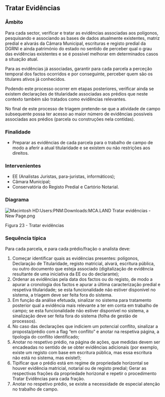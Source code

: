 ## Tratar Evidências

### Âmbito

Para cada sector, verificar e tratar as evidências associadas aos polígonos, pesquisando e associando as bases de dados atualmente existentes, matriz predial e alvarás da Câmara Municipal, escrituras e registo predial da DGRNI e ainda património do estado no sentido de perceber qual o grau das evidências existentes e se é possível melhorar em determinados casos a situação atual.

Para as evidências já associadas, garantir para cada parcela a perceção temporal dos factos ocorridos e por conseguinte, perceber quem são os titulares ativos já conhecidos.

Podendo este processo ocorrer em etapas posteriores, verificar ainda se existem declarações de titularidade associadas aos prédios que neste contexto também são tratados como evidências relevantes.

No final de este processo de triagem pretende-se que a atividade de campo subsequente possa ter acesso ao maior número de evidências possíveis associadas aos prédios \(parcela ou construções nela contidas\).

### Finalidade

* Preparar as evidências de cada parcela para o trabalho de campo de modo a aferir a atual titularidade e se existem ou não restrições aos direitos.

### Intervenientes

* EE \(Analistas Juristas, para-juristas, informáticos\);
* Câmara Municipal;
* Conservatória do Registo Predial e Cartório Notarial.

### Diagrama

![Macintosh HD:Users:PNM:Downloads:MCA.LAND Tratar evidências - New Page.png](../assets/macintosh_hduserspnmdownloadsmc.png)

Figura 23 - Tratar evidências

### Sequência típica

Para cada parcela, e para cada prédio/fração o analista deve:

1. Começar identificar quais as evidências presentes: polígonos, Declaração de Titularidade, registo matricial, alvará, escritura pública, ou outro documento que esteja associado \(digitalização de evidência resultante de uma iniciativa da EE ou do declarante\);
2. Ordenar as evidências pela data dos factos ou do registo, de modo a apurar a cronologia dos factos e apurar a última caracterização predial e respetiva titularidade; se esta funcionalidade não estiver disponível no sistema, a triagem deve ser feita fora do sistema.
3. Em função da análise efetuada, sinalizar no sistema para tratamento posterior qual a evidência mais relevante a ter em conta em trabalho de campo; se esta funcionalidade não estiver disponível no sistema, a sinalização deve ser feita fora do sistema \(folha de gestão de processos\).
4. No caso das declarações que indiciem um potencial conflito, sinalizar a proposta/prédio com a flag “em conflito” e anotar na respetiva página, a tipologia do conflito identificado;
5. Anotar no respetivo prédio, na página de ações, que medidas devem ser encadeadas no sentido de se obter evidências adicionais \(por exemplo, existe um registo com base em escritura pública, mas essa escritura não está no sistema, mas existe!\);
6. Tipificar que o prédio está em regime de propriedade horizontal se houver evidência matricial, notarial ou de registo predial; Gerar as respectivas frações da propriedade horizonal e repetir o procedimento Tratar Evidências para cada fração.
7. Anotar no respetivo prédio, se existe a necessidade de especial atenção no trabalho de campo.




